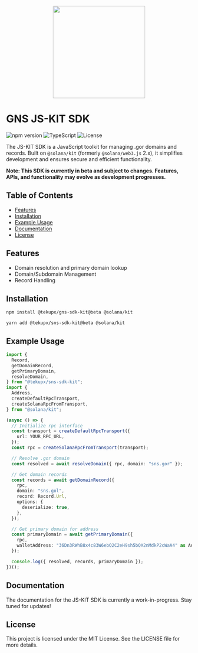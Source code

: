 <p align="center">
<img width="250" src="https://v2.sns.id/assets/logo/brand.svg"/>
</p>

# GNS JS-KIT SDK

![npm version](https://img.shields.io/npm/v/@tekupx/sns-sdk-kit)
![TypeScript](https://img.shields.io/badge/TypeScript-007ACC?style=flat&logo=typescript&logoColor=white)
![License](https://img.shields.io/github/license/bonfida/sns-sdk)

The JS-KIT SDK is a JavaScript toolkit for managing .gor domains and records. Built on `@solana/kit` (formerly `@solana/web3.js` 2.x), it simplifies development and ensures secure and efficient functionality.

**Note: This SDK is currently in beta and subject to changes. Features, APIs, and functionality may evolve as development progresses.**

## Table of Contents

- [Features](#features)
- [Installation](#installation)
- [Example Usage](#example-usage)
- [Documentation](#documentation)
- [License](#license)

## Features

- Domain resolution and primary domain lookup
- Domain/Subdomain Management
- Record Handling

## Installation

```bash
npm install @tekupx/gns-sdk-kit@beta @solana/kit
```

```
yarn add @tekupx/sns-sdk-kit@beta @solana/kit
```

## Example Usage

```typescript
import {
  Record,
  getDomainRecord,
  getPrimaryDomain,
  resolveDomain,
} from "@tekupx/sns-sdk-kit";
import {
  Address,
  createDefaultRpcTransport,
  createSolanaRpcFromTransport,
} from "@solana/kit";

(async () => {
  // Initialize rpc interface
  const transport = createDefaultRpcTransport({
    url: YOUR_RPC_URL,
  });
  const rpc = createSolanaRpcFromTransport(transport);

  // Resolve .gor domain
  const resolved = await resolveDomain({ rpc, domain: "sns.gor" });

  // Get domain records
  const records = await getDomainRecord({
    rpc,
    domain: "sns.gol",
    record: Record.Url,
    options: {
      deserialize: true,
    },
  });

  // Get primary domain for address
  const primaryDomain = await getPrimaryDomain({
    rpc,
    walletAddress: "36Dn3RWhB8x4c83W6ebQ2C2eH9sh5bQX2nMdkP2cWaA4" as Address,
  });

  console.log({ resolved, records, primaryDomain });
})();
```

## Documentation

The documentation for the JS-KIT SDK is currently a work-in-progress. Stay tuned for updates!

## License

This project is licensed under the MIT License. See the LICENSE file for more details.
